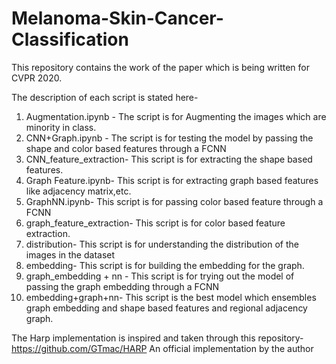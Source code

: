 # Melanoma-Skin-Cancer-Classification
This repository contains the work of the paper which is being written for CVPR 2020.

The description of each script is stated here-

1. Augmentation.ipynb - The script is for Augmenting the images which are minority in class.
2. CNN+Graph.ipynb - The script is for testing the model by passing the shape and color based features through a FCNN
3. CNN_feature_extraction- This script is for extracting the shape based features.
4. Graph Feature.ipynb- This script is for extracting graph based features like adjacency matrix,etc.
5. GraphNN.ipynb- This script is for passing color based feature through a FCNN
6. graph_feature_extraction- This script is for color based feature extraction.
7. distribution- This script is for understanding the distribution of the images in the dataset
8. embedding- This script is for building the embedding for the graph.
9. graph_embedding + nn - This script is for trying out the model of passing the graph embedding through a FCNN
10. embedding+graph+nn- This script is the best model which ensembles graph embedding and shape based features and regional adjacency graph.

The Harp implementation is inspired and taken through this repository-
https://github.com/GTmac/HARP
An official implementation by the author
